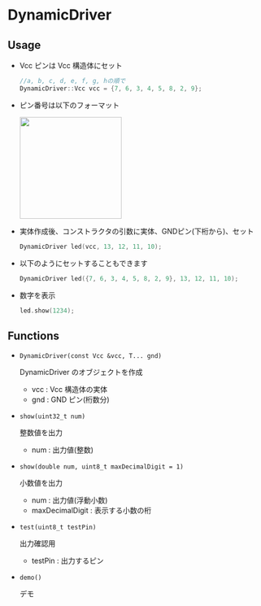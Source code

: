 # DynamicDriver

## Usage

- Vcc ピンは Vcc 構造体にセット

  ```cpp
  //a, b, c, d, e, f, g, hの順で
  DynamicDriver::Vcc vcc = {7, 6, 3, 4, 5, 8, 2, 9};
  ```
- ピン番号は以下のフォーマット

  <img height=200 src="https://user-images.githubusercontent.com/91818705/170850625-cc4a0105-8c0d-46ca-a28e-d3dd373ad85f.png">

- 実体作成後、コンストラクタの引数に実体、GNDピン(下桁から)、セット

  ```cpp
  DynamicDriver led(vcc, 13, 12, 11, 10);
  ```

- 以下のようにセットすることもできます

  ```cpp
  DynamicDriver led({7, 6, 3, 4, 5, 8, 2, 9}, 13, 12, 11, 10);
  ```

- 数字を表示

  ```cpp
  led.show(1234);
  ```

## Functions

- `DynamicDriver(const Vcc &vcc, T... gnd)`

  DynamicDriver のオブジェクトを作成

  - vcc : Vcc 構造体の実体
  - gnd : GND ピン(桁数分)

- `show(uint32_t num)`

  整数値を出力

  - num : 出力値(整数)

- `show(double num, uint8_t maxDecimalDigit = 1)`

  小数値を出力

  - num : 出力値(浮動小数)
  - maxDecimalDigit : 表示する小数の桁

- `test(uint8_t testPin)`

  出力確認用

  - testPin : 出力するピン

- `demo()`

  デモ
